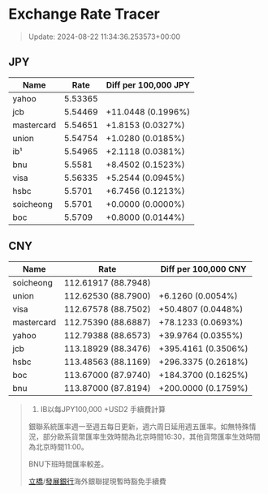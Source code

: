 # Exchange Rate Tracer

> Update: 2024-08-22 11:34:36.253573+00:00

## JPY

| Name       |    Rate | Diff per 100,000 JPY   |
|------------|---------|------------------------|
| yahoo      | 5.53365 |                        |
| jcb        | 5.54469 | +11.0448 (0.1996%)     |
| mastercard | 5.54651 | +1.8153 (0.0327%)      |
| union      | 5.54754 | +1.0280 (0.0185%)      |
| ib¹        | 5.54965 | +2.1118 (0.0381%)      |
| bnu        | 5.5581  | +8.4502 (0.1523%)      |
| visa       | 5.56335 | +5.2544 (0.0945%)      |
| hsbc       | 5.5701  | +6.7456 (0.1213%)      |
| soicheong  | 5.5701  | +0.0000 (0.0000%)      |
| boc        | 5.5709  | +0.8000 (0.0144%)      |

## CNY

| Name       | Rate                | Diff per 100,000 CNY   |
|------------|---------------------|------------------------|
| soicheong  | 112.61917	(88.7948) |                        |
| union      | 112.62530	(88.7900) | +6.1260 (0.0054%)      |
| visa       | 112.67578	(88.7502) | +50.4807 (0.0448%)     |
| mastercard | 112.75390	(88.6887) | +78.1233 (0.0693%)     |
| yahoo      | 112.79388	(88.6573) | +39.9764 (0.0355%)     |
| jcb        | 113.18929	(88.3476) | +395.4161 (0.3506%)    |
| hsbc       | 113.48563	(88.1169) | +296.3375 (0.2618%)    |
| boc        | 113.67000	(87.9740) | +184.3700 (0.1625%)    |
| bnu        | 113.87000	(87.8194) | +200.0000 (0.1759%)    |


> 1. IB以每JPY100,000 +USD2 手續費計算
>
> 銀聯系統匯率週一至週五每日更新，週六周日延用週五匯率。如無特殊情況，部分歐系貨幣匯率生效時間為北京時間16:30，其他貨幣匯率生效時間為北京時間11:00。
>
> BNU下班時間匯率較差。
>
> [立橋](https://www.wlbank.com.mo/uploads/ueditor/file/20181211/1544536513900230.pdf)/[發展銀行](https://www.mdb.com.mo/Service_Charges_20230728.pdf)海外銀聯提現暫時豁免手續費


